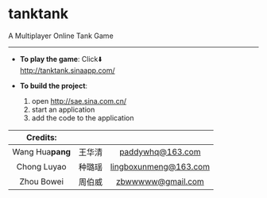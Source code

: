 # tanktank
A Multiplayer Online Tank Game

***
* **To play the game**: Click⬇️  
  http://tanktank.sinaapp.com/ 
  
* **To build the project**: 
  1. open http://sae.sina.com.cn/
  2. start an application
  3. add the code to the application

Credits:| 　|　  
:----:|:----:|:----:
Wang Hua**pang**| 王华清| paddywhq@163.com
Chong Luyao| 种璐瑶| lingboxunmeng@163.com
Zhou Bowei| 周伯威| zbwwwww@gmail.com
